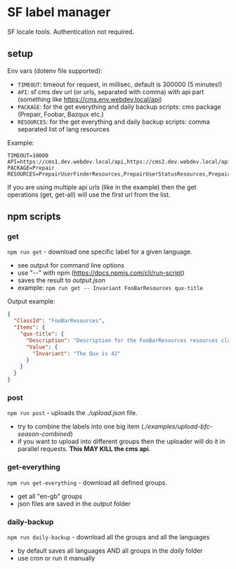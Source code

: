 SF label manager
================

SF locale tools. Authentication not required.

## setup

Env vars (dotenv file supported):

* `TIMEOUT`: timeout for request, in millisec, default is 300000 (5 minutes!)
* `API`: sf cms dev url (or urls, separated with comma) with api part (something like https://cms.env.webdev.local/api)
* `PACKAGE`: for the get everything and daily backup scripts: cms package (Prepair, Foobar, Bazqux etc.)
* `RESOURCES`: for the get everything and daily backup scripts: comma separated list of lang resources

Example:

```shell
TIMEOUT=10000
API=https://cms1.dev.webdev.local/api,https://cms2.dev.webdev.local/api,https://cms3.dev.webdev.local/api
PACKAGE=Prepair
RESOURCES=PrepairUserFinderResources,PrepairUserStatusResources,PrepairErrorCodeResources,DoNotTranslateResources
```

If you are using multiple api urls (like in the example) then the get operations (get, get-all) will use the first url from the list.

## npm scripts

### get

`npm run get` - download one specific label for a given language.

* see output for command line options
* use "--" with npm (https://docs.npmjs.com/cli/run-script)
* saves the result to _output.json_
* example: `npm run get -- Invariant FooBarResources qux-title`

Output example:

```json
{
  "ClassId": "FooBarResources",
  "Items": {
    "qux-title": {
      "Description": "Description for the FooBarResources resources class",
      "Value": {
        "Invariant": "The Qux is 42"
      }
    }
  }
}
```

### post

`npm run post` - uploads the _./upload.json_ file.

* try to combine the labels into one big item (_./examples/upload-bfc-season-combined_)
* if you want to upload into different groups then the uploader will
  do it in parallel requests. __This MAY KILL the cms api__.

### get-everything

`npm run get-everything` - download all defined groups.

* get all "en-gb" groups
* json files are saved in the _output_ folder

### daily-backup

`npm run daily-backup` - download all the groups and all the languages

* by default saves all languages AND all groups in the _daily_ folder
* use cron or run it manually
